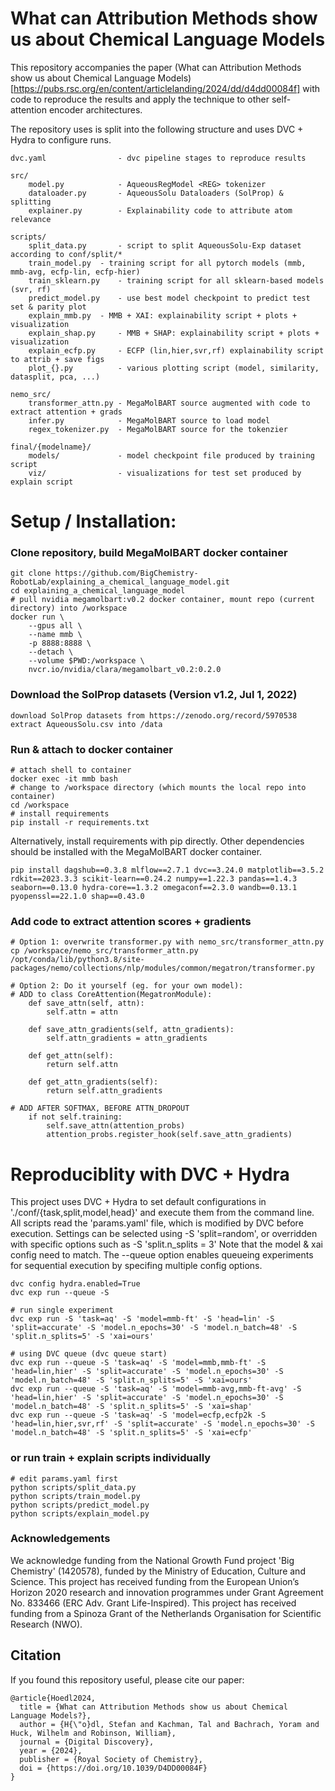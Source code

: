 # What can Attribution Methods show us about Chemical Language Models
This repository accompanies the paper (What can Attribution Methods show us about Chemical Language Models)[https://pubs.rsc.org/en/content/articlelanding/2024/dd/d4dd00084f] with code to reproduce the results and apply the technique to other self-attention encoder architectures.

The repository uses is split into the following structure and uses DVC + Hydra to configure runs.
```
dvc.yaml                - dvc pipeline stages to reproduce results

src/
    model.py            - AqueousRegModel <REG> tokenizer
    dataloader.py       - AqueousSolu Dataloaders (SolProp) & splitting
    explainer.py        - Explainability code to attribute atom relevance

scripts/
    split_data.py       - script to split AqueousSolu-Exp dataset according to conf/split/*
    train_model.py	- training script for all pytorch models (mmb, mmb-avg, ecfp-lin, ecfp-hier)
    train_sklearn.py	- training script for all sklearn-based models (svr, rf)
    predict_model.py    - use best model checkpoint to predict test set & parity plot
    explain_mmb.py 	- MMB + XAI: explainability script + plots + visualization
    explain_shap.py 	- MMB + SHAP: explainability script + plots + visualization
    explain_ecfp.py 	- ECFP (lin,hier,svr,rf) explainability script to attrib + save figs
    plot_{}.py          - various plotting script (model, similarity, datasplit, pca, ...)

nemo_src/
    transformer_attn.py - MegaMolBART source augmented with code to extract attention + grads
    infer.py            - MegaMolBART source to load model
    regex_tokenizer.py  - MegaMolBART source for the tokenzier

final/{modelname}/
    models/             - model checkpoint file produced by training script
    viz/                - visualizations for test set produced by explain script
```

# Setup / Installation:
### Clone repository, build MegaMolBART docker container
```
git clone https://github.com/BigChemistry-RobotLab/explaining_a_chemical_language_model.git
cd explaining_a_chemical_language_model
# pull nvidia megamolbart:v0.2 docker container, mount repo (current directory) into /workspace
docker run \
    --gpus all \
    --name mmb \
    -p 8888:8888 \
    --detach \
    --volume $PWD:/workspace \
    nvcr.io/nvidia/clara/megamolbart_v0.2:0.2.0
```

### Download the SolProp datasets (Version v1.2, Jul 1, 2022)
```
download SolProp datasets from https://zenodo.org/record/5970538
extract AqueousSolu.csv into /data
```

### Run & attach to docker container
```
# attach shell to container
docker exec -it mmb bash
# change to /workspace directory (which mounts the local repo into container)
cd /workspace
# install requirements
pip install -r requirements.txt
```
Alternatively, install requirements with pip directly. Other dependencies should be installed with the MegaMolBART docker container.
```
pip install dagshub==0.3.8 mlflow==2.7.1 dvc==3.24.0 matplotlib==3.5.2 rdkit==2023.3.3 scikit-learn==0.24.2 numpy==1.22.3 pandas==1.4.3 seaborn==0.13.0 hydra-core==1.3.2 omegaconf==2.3.0 wandb==0.13.1 pyopenssl==22.1.0 shap==0.43.0
```

### Add code to extract attention scores + gradients
```
# Option 1: overwrite transformer.py with nemo_src/transformer_attn.py
cp /workspace/nemo_src/transformer_attn.py /opt/conda/lib/python3.8/site-packages/nemo/collections/nlp/modules/common/megatron/transformer.py
```
```
# Option 2: Do it yourself (eg. for your own model):
# ADD to class CoreAttention(MegatronModule):
    def save_attn(self, attn):
        self.attn = attn

    def save_attn_gradients(self, attn_gradients):
        self.attn_gradients = attn_gradients

    def get_attn(self):
        return self.attn

    def get_attn_gradients(self):
        return self.attn_gradients

# ADD AFTER SOFTMAX, BEFORE ATTN_DROPOUT
    if not self.training:
        self.save_attn(attention_probs)
        attention_probs.register_hook(self.save_attn_gradients)
```


# Reproduciblity with DVC + Hydra
This project uses DVC + Hydra to set default configurations in './conf/{task,split,model,head}' and execute them from the command line.
All scripts read the 'params.yaml' file, which is modified by DVC before execution. 
Settings can be selected using -S 'split=random', or overridden with  specific options such as -S 'split.n_splits = 3'
Note that the model & xai config need to match. The --queue option enables queueing experiments for sequential execution by specifing multiple config options.
```
dvc config hydra.enabled=True 
dvc exp run --queue -S

# run single experiment 
dvc exp run -S 'task=aq' -S 'model=mmb-ft' -S 'head=lin' -S 'split=accurate' -S 'model.n_epochs=30' -S 'model.n_batch=48' -S 'split.n_splits=5' -S 'xai=ours'

# using DVC queue (dvc queue start) 
dvc exp run --queue -S 'task=aq' -S 'model=mmb,mmb-ft' -S 'head=lin,hier' -S 'split=accurate' -S 'model.n_epochs=30' -S 'model.n_batch=48' -S 'split.n_splits=5' -S 'xai=ours'
dvc exp run --queue -S 'task=aq' -S 'model=mmb-avg,mmb-ft-avg' -S 'head=lin,hier' -S 'split=accurate' -S 'model.n_epochs=30' -S 'model.n_batch=48' -S 'split.n_splits=5' -S 'xai=shap'
dvc exp run --queue -S 'task=aq' -S 'model=ecfp,ecfp2k -S 'head=lin,hier,svr,rf' -S 'split=accurate' -S 'model.n_epochs=30' -S 'model.n_batch=48' -S 'split.n_splits=5' -S 'xai=ecfp'
```

### or run train + explain scripts individually
```
# edit params.yaml first
python scripts/split_data.py
python scripts/train_model.py
python scripts/predict_model.py
python scripts/explain_model.py
```

### Acknowledgements 
We acknowledge funding from the National Growth Fund project 'Big Chemistry' (1420578), funded by the Ministry of Education, Culture and Science. This project has received funding from the European Union’s Horizon 2020 research and innovation programmes under Grant Agreement No. 833466 (ERC Adv. Grant Life-Inspired). This project has received funding from a Spinoza Grant of the Netherlands Organisation for Scientific Research (NWO).

## Citation
If you found this repository useful, please cite our paper:
```
@article{Hoedl2024,
  title = {What can Attribution Methods show us about Chemical Language Models?},
  author = {H{\"o}dl, Stefan and Kachman, Tal and Bachrach, Yoram and Huck, Wilhelm and Robinson, William},
  journal = {Digital Discovery},
  year = {2024},
  publisher = {Royal Society of Chemistry},
  doi = {https://doi.org/10.1039/D4DD00084F}
}
```
